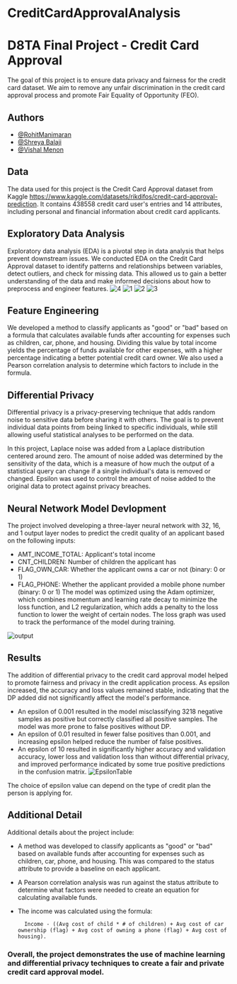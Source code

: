 # CreditCardApprovalAnalysis
# D8TA Final Project - Credit Card Approval

The goal of this project is to ensure data privacy and fairness for the credit card dataset. We aim to remove any unfair discrimination in the credit card approval process and promote Fair Equality of Opportunity (FEO).


## Authors

- [@RohitManimaran](https://www.github.com/octokatherine)
- [@Shreya Balaji](https://github.com/sbala025)
- [@Vishal Menon](https://github.com/vmeno0020)

## Data

The data used for this project is the Credit Card Approval dataset from Kaggle https://www.kaggle.com/datasets/rikdifos/credit-card-approval-prediction. It contains 438558 credit card user's entries and 14 attributes, including personal and financial information about credit card applicants.
## Exploratory Data Analysis
Exploratory data analysis (EDA) is a pivotal step in data analysis that helps prevent downstream issues. We conducted EDA on the Credit Card Approval dataset to identify patterns and relationships between variables, detect outliers, and check for missing data. This allowed us to gain a better understanding of the data and make informed decisions about how to preprocess and engineer features.
![4](https://user-images.githubusercontent.com/59380765/227697845-45c29464-2768-4d77-8d8f-493acd133e28.png)
![1](https://user-images.githubusercontent.com/59380765/227697847-a3fea62d-31a1-4b53-b27f-89e17a5a764c.png)
![2](https://user-images.githubusercontent.com/59380765/227697848-96757b47-c442-4858-ae18-c1d87110717c.png)
![3](https://user-images.githubusercontent.com/59380765/227697849-80a2e9b4-d31d-4d52-8ce4-590875d86665.png)

## Feature Engineering
We developed a method to classify applicants as "good" or "bad" based on a formula that calculates available funds after accounting for expenses such as children, car, phone, and housing. Dividing this value by total income yields the percentage of funds available for other expenses, with a higher percentage indicating a better potential credit card owner. We also used a Pearson correlation analysis to determine which factors to include in the formula.
## Differential Privacy
Differential privacy is a privacy-preserving technique that adds random noise to sensitive data before sharing it with others. The goal is to prevent individual data points from being linked to specific individuals, while still allowing useful statistical analyses to be performed on the data.

In this project, Laplace noise was added from a Laplace distribution centered around zero. The amount of noise added was determined by the sensitivity of the data, which is a measure of how much the output of a statistical query can change if a single individual's data is removed or changed. Epsilon was used to control the amount of noise added to the original data to protect against privacy breaches.
## Neural Network Model Devlopment

The project involved developing a three-layer neural network with 32, 16, and 1 output layer nodes to predict the credit quality of an applicant based on the following inputs:

- AMT_INCOME_TOTAL: Applicant's total income
- CNT_CHILDREN: Number of children the applicant has
- FLAG_OWN_CAR: Whether the applicant owns a car or not (binary: 0 or 1)
- FLAG_PHONE: Whether the applicant provided a mobile phone number (binary: 0 or 1)
The model was optimized using the Adam optimizer, which combines momentum and learning rate decay to minimize the loss function, and L2 regularization, which adds a penalty to the loss function to lower the weight of certain nodes. The loss graph was used to track the performance of the model during training.

![output](https://user-images.githubusercontent.com/59380765/227697747-6e7352c3-a4c1-4cf0-b76c-12139becc197.png)

## Results
The addition of differential privacy to the credit card approval model helped to promote fairness and privacy in the credit application process. As epsilon increased, the accuracy and loss values remained stable, indicating that the DP added did not significantly affect the model's performance.

- An epsilon of 0.001 resulted in the model misclassifying 3218 negative samples as positive but correctly classified all positive samples. The model was more prone to false positives without DP.
- An epsilon of 0.01 resulted in fewer false positives than 0.001, and increasing epsilon helped reduce the number of false positives.
- An epsilon of 10 resulted in significantly higher accuracy and validation accuracy, lower loss and validation loss than without differential privacy, and improved performance indicated by some true positive predictions in the confusion matrix.
![EpsilonTable](https://user-images.githubusercontent.com/59380765/227697708-368bf67b-57b3-4aee-842c-8345eb64f4fc.png)

The choice of epsilon value can depend on the type of credit plan the person is applying for.
## Additional Detail
Additional details about the project include:

- A method was developed to classify applicants as "good" or "bad" based on available funds after accounting for expenses such as children, car, phone, and housing. This was compared to the status attribute to provide a baseline on each applicant.
- A Pearson correlation analysis was run against the status attribute to determine what factors were needed to create an equation for calculating available funds.
- The income was calculated using the formula:

        Income - ((Avg cost of child * # of children) + Avg cost of car ownership (flag) + Avg cost of owning a phone (flag) + Avg cost of housing).

### Overall, the project demonstrates the use of machine learning and differential privacy techniques to create a fair and private credit card approval model.

